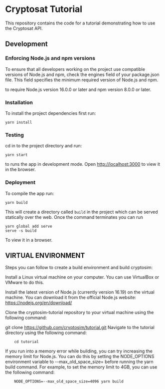 # Cryptosat Tutorial

This repository contains the code for a tutorial demonstrating how to use the Cryptosat API.

## Development

### Enforcing Node.js and npm versions
To ensure that all developers working on the project use compatible versions of Node.js and npm, check the engines field of your package.json file. This field specifies the minimum required version of Node.js and npm.

to require Node.js version 16.0.0 or later and npm version 8.0.0 or later.

### Installation

To install the project dependencies first run:

    yarn install
    
### Testing
    
cd in to the project directory and run:

    yarn start

to runs the app in development mode. Open [http://localhost:3000](http://localhost:3000) to view it in the browser.

### Deployment

To compile the app run:

    yarn build
    
This will create a directory called `build` in the project which can be served statically over the web. Once the command terminates you can run

    yarn global add serve
    serve -s build
  
To view it in a browser.


## VIRTUAL ENVIRONMENT 

Steps you can follow to create a build environment and build cryptosim:

Install a Linux virtual machine on your computer. You can use VirtualBox or VMware to do this.

Install the latest version of Node.js (currently version 16.19) on the virtual machine. You can download it from the official Node.js website: https://nodejs.org/en/download/

Clone the cryptosim-tutorial repository to your virtual machine using the following command:


git clone https://github.com/cryptosim/tutorial.git
Navigate to the tutorial directory using the following command:
```
    cd tutorial
```


If you run into a memory error while building, you can try increasing the memory limit for Node.js. You can do this by setting the NODE_OPTIONS environment variable to --max_old_space_size=<memory limit> before running the yarn build command. For example, to set the memory limit to 4GB, you can use the following command:

```
    NODE_OPTIONS=--max_old_space_size=4096 yarn build
```